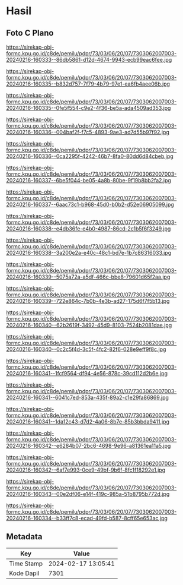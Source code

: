 # Hasil

## Foto C Plano

https://sirekap-obj-formc.kpu.go.id/c8de/pemilu/pdpr/73/03/06/20/07/7303062007003-20240216-160333--86db5861-d12d-4674-9943-ecb99eac6fee.jpg

https://sirekap-obj-formc.kpu.go.id/c8de/pemilu/pdpr/73/03/06/20/07/7303062007003-20240216-160335--b832d757-7f79-4b79-97e1-ea6fb4aee06b.jpg

https://sirekap-obj-formc.kpu.go.id/c8de/pemilu/pdpr/73/03/06/20/07/7303062007003-20240216-160335--0fe5f554-c9e2-4f36-be5a-ada4509ad353.jpg

https://sirekap-obj-formc.kpu.go.id/c8de/pemilu/pdpr/73/03/06/20/07/7303062007003-20240216-160336--004baf2f-f7c5-4893-9ae3-ad7d55b97f92.jpg

https://sirekap-obj-formc.kpu.go.id/c8de/pemilu/pdpr/73/03/06/20/07/7303062007003-20240216-160336--0ca2295f-4242-46b7-8fa0-80dd6d84cbeb.jpg

https://sirekap-obj-formc.kpu.go.id/c8de/pemilu/pdpr/73/03/06/20/07/7303062007003-20240216-160337--6be5f044-be05-4a8b-80be-9f19b8bb2fa2.jpg

https://sirekap-obj-formc.kpu.go.id/c8de/pemilu/pdpr/73/03/06/20/07/7303062007003-20240216-160337--6aac73c1-b968-45d0-b0b2-d52e06905099.jpg

https://sirekap-obj-formc.kpu.go.id/c8de/pemilu/pdpr/73/03/06/20/07/7303062007003-20240216-160338--e4db36fe-e4b0-4987-86cd-2c1b5f6f3249.jpg

https://sirekap-obj-formc.kpu.go.id/c8de/pemilu/pdpr/73/03/06/20/07/7303062007003-20240216-160338--3a200e2a-e40c-48c1-bd7e-1b7c86316033.jpg

https://sirekap-obj-formc.kpu.go.id/c8de/pemilu/pdpr/73/03/06/20/07/7303062007003-20240216-160339--5075a72a-a5df-466c-bbe8-79601d65f2aa.jpg

https://sirekap-obj-formc.kpu.go.id/c8de/pemilu/pdpr/73/03/06/20/07/7303062007003-20240216-160339--722e864c-7b0b-4e3b-ad27-175d6f7f5b13.jpg

https://sirekap-obj-formc.kpu.go.id/c8de/pemilu/pdpr/73/03/06/20/07/7303062007003-20240216-160340--62b2619f-3492-45d9-8103-7524b2081dae.jpg

https://sirekap-obj-formc.kpu.go.id/c8de/pemilu/pdpr/73/03/06/20/07/7303062007003-20240216-160340--0c2c5f4d-3c5f-4fc2-82f6-028e9eff9f8c.jpg

https://sirekap-obj-formc.kpu.go.id/c8de/pemilu/pdpr/73/03/06/20/07/7303062007003-20240216-160341--1fcf9564-df94-4e56-878c-39cd112d2b6e.jpg

https://sirekap-obj-formc.kpu.go.id/c8de/pemilu/pdpr/73/03/06/20/07/7303062007003-20240216-160341--6041c7ed-853a-435f-89a2-c1e29fa86869.jpg

https://sirekap-obj-formc.kpu.go.id/c8de/pemilu/pdpr/73/03/06/20/07/7303062007003-20240216-160341--1da12c43-d7d2-4a06-8b7e-85b3bbda9411.jpg

https://sirekap-obj-formc.kpu.go.id/c8de/pemilu/pdpr/73/03/06/20/07/7303062007003-20240216-160342--e6284b07-2bc6-4698-9e96-a81361ea11a5.jpg

https://sirekap-obj-formc.kpu.go.id/c8de/pemilu/pdpr/73/03/06/20/07/7303062007003-20240216-160342--6af7e993-0ce9-49bf-9b6f-8fc1f18292e1.jpg

https://sirekap-obj-formc.kpu.go.id/c8de/pemilu/pdpr/73/03/06/20/07/7303062007003-20240216-160343--00e2df06-e14f-419c-985a-51b8795b772d.jpg

https://sirekap-obj-formc.kpu.go.id/c8de/pemilu/pdpr/73/03/06/20/07/7303062007003-20240216-160334--b33ff7c8-ecad-49fd-b587-8cff65e653ac.jpg


## Metadata

| Key        | Value               |
| ---------- | ------------------- |
| Time Stamp | 2024-02-17 13:05:41 |
| Kode Dapil | 7301                |



